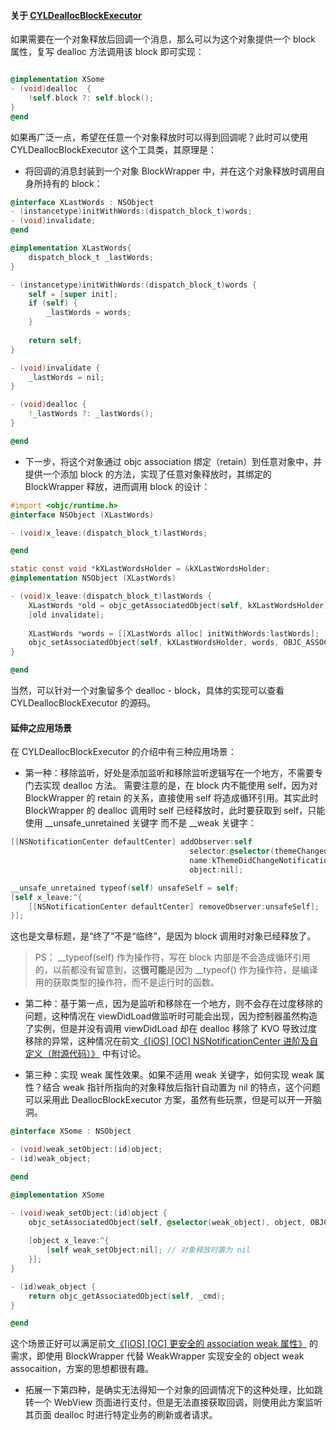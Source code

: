 #### 关于 [CYLDeallocBlockExecutor](https://github.com/ChenYilong/CYLDeallocBlockExecutor)
如果需要在一个对象释放后回调一个消息，那么可以为这个对象提供一个 block 属性，复写 dealloc 方法调用该 block 即可实现：

```Objective-C

@implementation XSome
- (void)dealloc  {
    !self.block ?: self.block();
}
@end
```
如果再广泛一点，希望在任意一个对象释放时可以得到回调呢？此时可以使用 CYLDeallocBlockExecutor 这个工具类，其原理是：
- 将回调的消息封装到一个对象 BlockWrapper 中，并在这个对象释放时调用自身所持有的 block：

```Objective-C
@interface XLastWords : NSObject
- (instancetype)initWithWords:(dispatch_block_t)words;
- (void)invalidate;
@end

@implementation XLastWords{
    dispatch_block_t _lastWords;
}

- (instancetype)initWithWords:(dispatch_block_t)words {
    self = [super init];
    if (self) {
        _lastWords = words;
    }
    
    return self;
}

- (void)invalidate {
    _lastWords = nil;
}

- (void)dealloc {
    !_lastWords ?: _lastWords();
}

@end
```
- 下一步，将这个对象通过 objc association 绑定（retain）到任意对象中，并提供一个添加 block 的方法，实现了任意对象释放时，其绑定的 BlockWrapper 释放，进而调用 block 的设计：
```Objective-C
#import <objc/runtime.h>
@interface NSObject (XLastWords)

- (void)x_leave:(dispatch_block_t)lastWords;

@end

static const void *kXLastWordsHolder = &kXLastWordsHolder;
@implementation NSObject (XLastWords)

- (void)x_leave:(dispatch_block_t)lastWords {
    XLastWords *old = objc_getAssociatedObject(self, kXLastWordsHolder);
    [old invalidate];
    
    XLastWords *words = [[XLastWords alloc] initWithWords:lastWords];
    objc_setAssociatedObject(self, kXLastWordsHolder, words, OBJC_ASSOCIATION_RETAIN);
}

@end
```
当然，可以针对一个对象留多个 dealloc - block，具体的实现可以查看 CYLDeallocBlockExecutor 的源码。

#### 延伸之应用场景
在 CYLDeallocBlockExecutor 的介绍中有三种应用场景：
- 第一种：移除监听，好处是添加监听和移除监听逻辑写在一个地方，不需要专门去实现 dealloc 方法。
需要注意的是，在 block 内不能使用 self，因为对 BlockWrapper 的 retain 的关系，直接使用 self 将造成循环引用。其实此时 BlockWrapper 的 dealloc 调用时 self 已经释放时，此时要获取到 self，只能使用 __unsafe_unretained 关键字 而不是 __weak 关键字：
```Objective-C
[[NSNotificationCenter defaultCenter] addObserver:self
                                        selector:@selector(themeChanged:)
                                        name:kThemeDidChangeNotification
                                        object:nil];

__unsafe_unretained typeof(self) unsafeSelf = self;
[self x_leave:^{
    [[NSNotificationCenter defaultCenter] removeObserver:unsafeSelf];
}];
```
这也是文章标题，是“终了”不是“临终”，是因为 block 调用时对象已经释放了。
> PS： __typeof(self) 作为操作符，写在 block 内部是不会造成循环引用的，以前都没有留意到，这**很可能**是因为 __typeof() 作为操作符，是编译用的获取类型的操作符，而不是运行时的函数。

- 第二种：基于第一点，因为是监听和移除在一个地方，则不会存在过度移除的问题，这种情况在 viewDidLoad做监听时可能会出现，因为控制器虽然构造了实例，但是并没有调用 viewDidLoad 却在 dealloc 移除了 KVO 导致过度移除的异常，这种情况在前文[《[iOS] [OC] NSNotificationCenter 进阶及自定义（附源代码）》](http://www.jianshu.com/p/4b2dff2bbdb4) 中有讨论。

- 第三种：实现 weak 属性效果。如果不适用 weak 关键字，如何实现 weak 属性？结合 weak 指针所指向的对象释放后指针自动置为 nil 的特点，这个问题可以采用此 DeallocBlockExecutor 方案，虽然有些玩票，但是可以开一开脑洞。

```Objective-C
@interface XSome : NSObject

- (void)weak_setObject:(id)object;
- (id)weak_object;

@end

@implementation XSome

- (void)weak_setObject:(id)object {
    objc_setAssociatedObject(self, @selector(weak_object), object, OBJC_ASSOCIATION_ASSIGN);
    
    [object x_leave:^{
        [self weak_setObject:nil]; // 对象释放时置为 nil
    }];
}

- (id)weak_object {
    return objc_getAssociatedObject(self, _cmd);
}

@end
```
这个场景正好可以满足前文[《[iOS] [OC] 更安全的 association weak 属性》](http://www.jianshu.com/p/c9c1bcc74228) 的需求，即使用 BlockWrapper 代替 WeakWrapper 实现安全的 object weak assocaition，方案的思想都很有趣。


- 拓展一下第四种，是确实无法得知一个对象的回调情况下的这种处理，比如跳转一个 WebView 页面进行支付，但是无法直接获取回调，则使用此方案监听其页面 dealloc 时进行特定业务的刷新或者请求。

